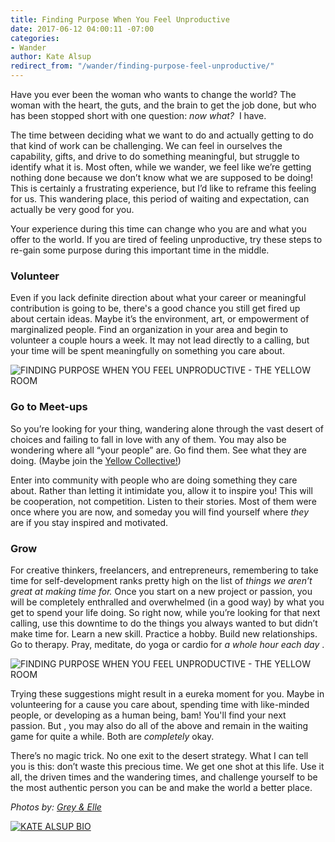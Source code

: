 ```yaml
---
title: Finding Purpose When You Feel Unproductive
date: 2017-06-12 04:00:11 -07:00
categories:
- Wander
author: Kate Alsup
redirect_from: "/wander/finding-purpose-feel-unproductive/"
---
```


Have you ever been the woman who wants to change the world? The woman with the heart, the guts, and the brain to get the job done, but who has been stopped short with one question: _now what?_  I have.

The time between deciding what we want to do and actually getting to do that kind of work can be challenging. We can feel in ourselves the capability, gifts, and drive to do something meaningful, but struggle to identify what it is. Most often, while we wander, we feel like we’re getting nothing done because we don’t know what we are supposed to be doing! This is certainly a frustrating experience, but I’d like to reframe this feeling for us. This wandering place, this period of waiting and expectation, can actually be very good for you.

Your experience during this time can change who you are and what you offer to the world. If you are tired of feeling unproductive, try these steps to re-gain some purpose during this important time in the middle.

### **Volunteer**

Even if you lack definite direction about what your career or meaningful contribution is going to be, there's a good chance you still get fired up about certain ideas. Maybe it’s the environment, art, or empowerment of marginalized people. Find an organization in your area and begin to volunteer a couple hours a week. It may not lead directly to a calling, but your time will be spent meaningfully on something you care about.

![FINDING PURPOSE WHEN YOU FEEL UNPRODUCTIVE - THE YELLOW ROOM](https://yellow-blog-images.imgix.net/2017/06/GraceYoon019.jpg "FINDING PURPOSE WHEN YOU FEEL UNPRODUCTIVE - THE YELLOW ROOM")

### **Go to Meet-ups**

So you’re looking for your thing, wandering alone through the vast desert of choices and failing to fall in love with any of them. You may also be wondering where all “your people” are. Go find them. See what they are doing. (Maybe join the [Yellow Collective!](http://yellowcollective.co/)) 

Enter into community with people who are doing something they care about. Rather than letting it intimidate you, allow it to inspire you! This will be cooperation, not competition. Listen to their stories. Most of them were once where you are now, and someday you will find yourself where _they_ are if you stay inspired and motivated.

### **Grow**

For creative thinkers, freelancers, and entrepreneurs, remembering to take time for self-development ranks pretty high on the list of _things we aren’t great at making time for._ Once you start on a new project or passion, you will be completely enthralled and overwhelmed (in a good way) by what you get to spend your life doing. So right now, while you’re looking for that next calling, use this downtime to do the things you always wanted to but didn’t make time for. Learn a new skill. Practice a hobby. Build new relationships. Go to therapy. Pray, meditate, do yoga or cardio for _a whole hour each day_ .

![FINDING PURPOSE WHEN YOU FEEL UNPRODUCTIVE - THE YELLOW ROOM](https://yellow-blog-images.imgix.net/2017/06/GraceYoon021.jpg "FINDING PURPOSE WHEN YOU FEEL UNPRODUCTIVE - THE YELLOW ROOM")

Trying these suggestions might result in a eureka moment for you. Maybe in volunteering for a cause you care about, spending time with like-minded people, or developing as a human being, bam! You'll find your next passion. But , you may also do all of the above and remain in the waiting game for quite a while. Both are _completely_ okay.

There’s no magic trick. No one exit to the desert strategy. What I can tell you is this: don’t waste this precious time. We get one shot at this life. Use it all, the driven times and the wandering times, and challenge yourself to be the most authentic person you can be and make the world a better place.

_Photos by: [Grey & Elle](http://www.greyandelle.com/)_

[![KATE ALSUP BIO](https://yellow-blog-images.imgix.net/2017/06/KATE-ALSUP-BIO.jpg)](http://www.katealsup.com/)
